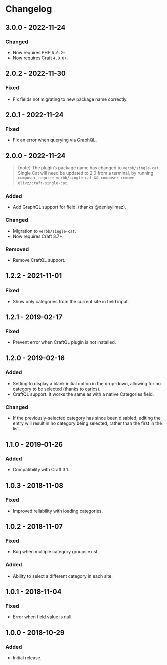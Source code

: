 # Changelog

## 3.0.0 - 2022-11-24

### Changed
- Now requires PHP `8.0.2+`.
- Now requires Craft `4.0.0+`.

## 2.0.2 - 2022-11-30

### Fixed
- Fix fields not migrating to new package name correctly.

## 2.0.1 - 2022-11-24

### Fixed
- Fix an error when querying via GraphQL.

## 2.0.0 - 2022-11-24

> {note} The plugin’s package name has changed to `verbb/single-cat`. Single Cat will need be updated to 2.0 from a terminal, by running `composer require verbb/single-cat && composer remove elivz/craft-single-cat`.

### Added
- Add GraphQL support for field. (thanks @denisyilmaz).

### Changed
- Migration to `verbb/single-cat`.
- Now requires Craft 3.7+.

### Removed
- Remove CraftQL support.

## 1.2.2 - 2021-11-01

### Fixed
- Show only categories from the current site in field input.

## 1.2.1 - 2019-02-17

### Fixed
- Prevent error when CraftQL plugin is not installed.

## 1.2.0 - 2019-02-16

### Added
- Setting to display a blank initial option in the drop-down, allowing for no category to be selected (thanks to [carlcs](https://github.com/carlcs)).
- CraftQL support. It works the same as with a native Categories field.

### Changed
- If the previously-selected category has since been disabled, editing the entry will result in no category being selected, rather than the first in the list.

## 1.1.0 - 2019-01-26

### Added
- Compatibility with Craft 3.1.

## 1.0.3 - 2018-11-08

### Fixed
- Improved reliability with loading categories.

## 1.0.2 - 2018-11-07

### Fixed
- Bug when multiple category groups exist.

### Added
- Ability to select a different category in each site.

## 1.0.1 - 2018-11-04

### Fixed
- Error when field value is null.

## 1.0.0 - 2018-10-29

### Added
- Initial release.
